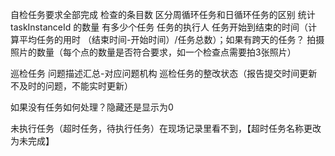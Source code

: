 自检任务要求全部完成
    检查的条目数
    区分周循环任务和日循环任务的区别
    统计 taskInstanceId 的数量 有多少个任务
        任务的执行人
        任务开始到结束的时间（计算平均任务的用时 （结束时间-开始时间）/任务总数）；如果有跨天的任务？
        拍摄照片的数量（每个点的数量是否符合要求，如一个检查点需要拍3张照片）
        
巡检任务
    问题描述汇总-对应问题机构
    巡检任务的整改状态（报告提交时间更新不及时的问题，不能实时更新）
    
如果没有任务如何处理？隐藏还是显示为0

未执行任务（超时任务，待执行任务）在现场记录里看不到，【超时任务名称更改为未完成】
